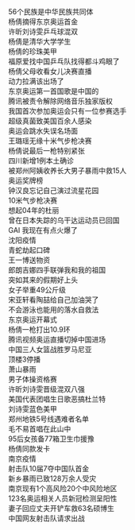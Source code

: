 56个民族是中华民族共同体  
杨倩摘得东京奥运首金  
许昕刘诗雯乒乓球混双  
杨倩是清华大学学生  
杨倩的珍珠美甲  
福原爱找中国乒乓队找得都斗鸡眼了  
杨倩父母收看女儿决赛直播  
动力拉满该出场了  
东京奥运第一首国歌是中国的  
腾讯被责令解除网络音乐独家版权  
我国首次参加奥运会只有一位参赛选手  
超级真菌致美国百余人感染  
奥运会跳水失误名场面  
王璐瑶无缘十米气步枪决赛  
杨倩说最后一枪特别紧张  
四川新增1例本土确诊  
被郑州阿姨收养长大男子暴雨中救15人  
奥运奖牌榜  
钟汉良忘记自己演过流星花园  
10米气步枪决赛  
想起04年的杜丽  
曾在日本失踪的乌干达运动员已回国  
GAI 我现在有点火爆了  
沈阳疫情  
青蛇劫起口碑  
王一博送物资  
郎朗吉娜四手联弹我和我的祖国  
突如其来的假期好上头  
女子举重49公斤级  
宋亚轩看陶喆给自己加油哭了  
不会游泳也能用的落水自救法  
东京奥运开幕式  
杨倩一枪打出10.9环  
腾讯视频奥运直播切掉中国进场  
中国三人女篮战胜罗马尼亚  
顶楼3停播  
萧山暴雨  
男子体操资格赛  
许昕刘诗雯晋级混双八强  
美国代表团唱生日歌恶搞杜兰特  
刘诗雯蓝色美甲  
郑州地铁5号线遇难者名单  
毛不易首唱在此山中  
95后女孩备77箱卫生巾援豫  
杨倩同款发卡  
南京疫情  
射击队10届7夺中国队首金  
新乡暴雨已致128万余人受灾  
南京现有1个高风险20个中风险地区  
123名奥运相关人员新冠检测呈阳性  
妻子回应丈夫开铲车救63名硕博生  
中国网友射击队请求出战  
